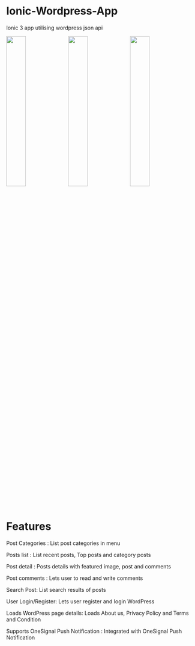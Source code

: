# Ionic-Wordpress-App
Ionic 3 app utilising wordpress json api


<p float="left">
  <img src="https://github.com/Henry-Asante/Ionic-Wordpress-App/blob/master/Screenshot_20181201-162000.png" width="32%" />
  <img src="https://github.com/Henry-Asante/Ionic-Wordpress-App/blob/master/Screenshot_20181128-202030.png" width="32%" /> 
  <img src="https://github.com/Henry-Asante/Ionic-Wordpress-App/blob/master/Screenshot_20181129-120402.png" width="32%" />
</p>


# Features 

Post Categories : List post categories in menu 

Posts list : List recent posts, Top posts and category posts 

Post detail : Posts details with featured image, post and comments 

Post comments : Lets user to read and write comments 

Search Post: List search results of posts 

User Login/Register: Lets user register and login WordPress 

Loads WordPress page details: Loads About us, Privacy Policy and Terms and Condition 

Supports OneSignal Push Notification : Integrated with OneSignal Push Notification 
